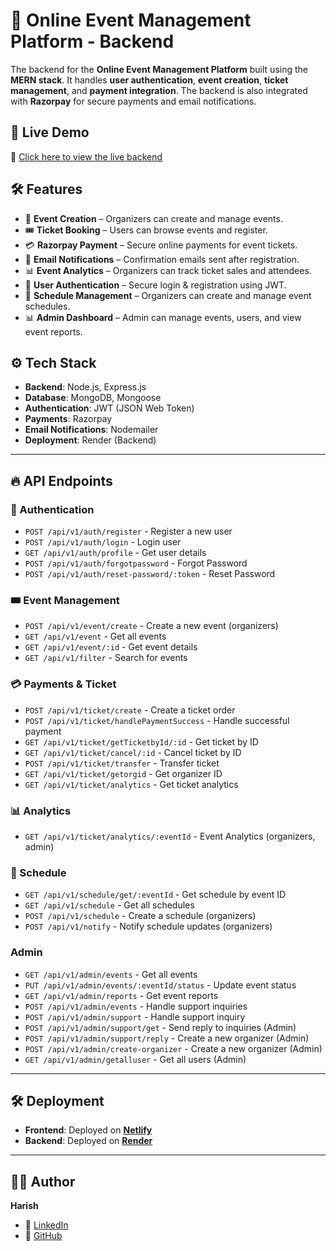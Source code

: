 # 🎉 Online Event Management Platform - Backend

The backend for the **Online Event Management Platform** built using the **MERN stack**. It handles **user authentication**, **event creation**, **ticket management**, and **payment integration**. The backend is also integrated with **Razorpay** for secure payments and email notifications.

## 🚀 Live Demo
🔗 [Click here to view the live backend](https://event-management-backend-6ifk.onrender.com)

## 🛠️ Features
- 📝 **Event Creation** – Organizers can create and manage events.
- 🎟️ **Ticket Booking** – Users can browse events and register.
- 💳 **Razorpay Payment** – Secure online payments for event tickets.
- 📩 **Email Notifications** – Confirmation emails sent after registration.
- 📊 **Event Analytics** – Organizers can track ticket sales and attendees.
- 🔐 **User Authentication** – Secure login & registration using JWT.
- 📅 **Schedule Management** – Organizers can create and manage event schedules.
- 📊 **Admin Dashboard** – Admin can manage events, users, and view event reports.

## ⚙️ Tech Stack
- **Backend**: Node.js, Express.js
- **Database**: MongoDB, Mongoose
- **Authentication**: JWT (JSON Web Token)
- **Payments**: Razorpay
- **Email Notifications**: Nodemailer
- **Deployment**: Render (Backend)

---

## 🔥 API Endpoints

### 📌 Authentication
- `POST /api/v1/auth/register` - Register a new user  
- `POST /api/v1/auth/login` - Login user  
- `GET /api/v1/auth/profile` - Get user details 
- `POST /api/v1/auth/forgotpassword` - Forgot Password
- `POST /api/v1/auth/reset-password/:token` - Reset Password 

### 🎟 Event Management
- `POST /api/v1/event/create` - Create a new event (organizers)
- `GET /api/v1/event` - Get all events  
- `GET /api/v1/event/:id` - Get event details  
- `GET /api/v1/filter` - Search for events

### 💳 Payments & Ticket
- `POST /api/v1/ticket/create` - Create a ticket order 
- `POST /api/v1/ticket/handlePaymentSuccess` - Handle successful payment
- `GET /api/v1/ticket/getTicketbyId/:id` - Get ticket by ID
- `GET /api/v1/ticket/cancel/:id` - Cancel ticket by ID
- `POST /api/v1/ticket/transfer` - Transfer ticket
- `GET /api/v1/ticket/getorgid` - Get organizer ID
- `GET /api/v1/ticket/analytics` - Get ticket analytics

### 📊 Analytics
- `GET /api/v1/ticket/analytics/:eventId` - Event Analytics (organizers, admin)

### 📅 Schedule
- `GET /api/v1/schedule/get/:eventId` - Get schedule by event ID
- `GET /api/v1/schedule` - Get all schedules
- `POST /api/v1/schedule` - Create a schedule (organizers)
- `POST /api/v1/notify` - Notify schedule updates (organizers)

### Admin
- `GET /api/v1/admin/events` - Get all events
- `PUT /api/v1/admin/events/:eventId/status` - Update event status
- `GET /api/v1/admin/reports` - Get event reports
- `POST /api/v1/admin/events` - Handle support inquiries
- `POST /api/v1/admin/support` - Handle support inquiry
- `POST /api/v1/admin/support/get` - Send reply to inquiries (Admin)
- `POST /api/v1/admin/support/reply` - Create a new organizer (Admin)
- `POST /api/v1/admin/create-organizer` - Create a new organizer (Admin)
- `GET /api/v1/admin/getalluser` - Get all users (Admin)

---

## 🛠️ Deployment
- **Frontend**: Deployed on **[Netlify](https://guvi-event-management-project.netlify.app/)**
- **Backend**: Deployed on **[Render](https://event-management-backend-6ifk.onrender.com)**

---

## 👨‍💻 Author
**Harish**  
- 🔗 [LinkedIn](https://www.linkedin.com/in/harishdeveloper/)  
- 🔗 [GitHub](https://github.com/IT-HARISH-R)  
